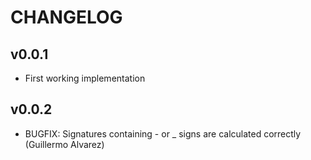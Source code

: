 # CHANGELOG
## v0.0.1

* First working implementation

## v0.0.2

* BUGFIX: Signatures containing - or _ signs are calculated correctly
  (Guillermo Alvarez)
